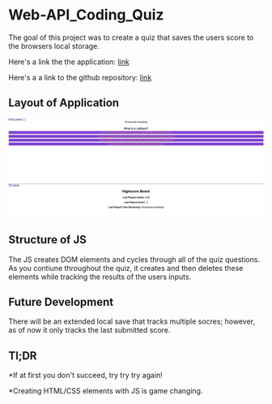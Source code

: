 # Web-API_Coding_Quiz

The goal of this project was to create a quiz that saves the users score to the browsers local storage. 

Here's a link the the application: [link](https://carpetonberry.github.io/Web-API_Coding_Quiz/)

Here's a a link to the github repository: [link](https://github.com/CarpeTonberry/Web-API_Coding_Quiz)

## Layout of Application 

![alt text](./assets/images/application1.png)
![alt text](./assets/images/application2.png)


## Structure of JS

The JS creates DOM elements and cycles through all of the quiz questions. As you contiune throughout the quiz, it creates and then deletes these elements while tracking the results of the users inputs. 

## Future Development 

There will be an extended local save that tracks multiple socres; however, as of now it only tracks the last submitted score. 


## Tl;DR
*If at first you don't succeed, try try try again!  

*Creating HTML/CSS elements with JS is game changing. 
